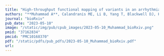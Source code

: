 ```yaml
---
title: "High-throughput functional mapping of variants in an arrhythmia gene, KCNE1, reveals novel biology"
authors: "**Muhammad A**, Calandranis ME, Li B, Yang T, Blackwell DJ, Harvey ML, Smith JE, Chew AE, Capra JA, Matreyek KA, Fowler DM, Roden DM, Glazer AM."
journal: "bioRxiv"
pub_date: "2023-05-10"
image: "/static/img/pub/cpub_images/2023-05-10_Muhammad_bioRxiv.png"
pmid: "37162834"
pmcid: "PMC10168370"
pdf: "/static/pdfs/pub_pdfs/2023-05-10_Muhammad_bioRxiv.pdf"
url: 
---
```

